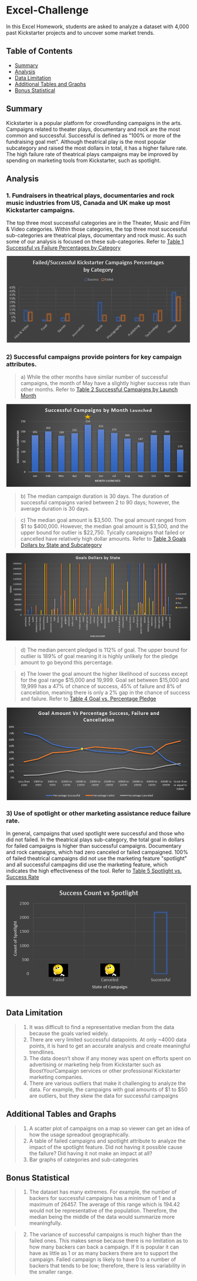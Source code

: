# Excel-Challenge
In this Excel Homework, students are asked to analyze a dataset with 4,000 past Kickstarter projects and to uncover some market trends.

## Table of Contents ##
* [Summary](https://github.com/adriana-icasiano/Excel-challenge#Summary)
* [Analysis](https://github.com/adriana-icasiano/Excel-challenge#Analysis)
* [Data Limitation](https://github.com/adriana-icasiano/Excel-challenge#Data-Limitation)
* [Additional Tables and Graphs](https://github.com/adriana-icasiano/Excel-challenge#Additional-tables-graphs)
* [Bonus Statistical](https://github.com/adriana-icasiano/Excel-challenge#Bonus-Statistical)
## Summary ##
Kickstarter is a popular platform for crowdfunding campaigns in the arts. Campaigns related to theater plays, documentary and rock are the most common and successful. Successful is defined as "100% or more of the fundraising goal met". Although theatrical play is the most popular subcategory and raised the most dollars in total, it has a higher failure rate. The high failure rate of theatrical plays campaigns may be improved by spending on marketing tools from Kickstarter, such as spotlight.

## Analysis ##
### 1. Fundraisers in theatrical plays, documentaries and rock music industries from US, Canada and UK make up most Kickstarter campaigns.   
The top three most successful categories are in the Theater, Music and Film & Video categories. Within those categories, the top three most successful sub-categories are theatrical plays, documentary and rock music. As such some of our analysis is focused on these sub-categories. Refer to  [Table 1 Successful vs Failure Percentages by Category](https://github.com/adriana-icasiano/Excel-Challenge/blob/9ffd2485729ed910c9da63ddc2c2a7a5e59f67e0/Chart%203.PNG)

![Successful vs Failure Percentages](https://github.com/adriana-icasiano/Excel-Challenge/blob/9ffd2485729ed910c9da63ddc2c2a7a5e59f67e0/Chart%203.PNG)

### 2) Successful campaigns provide pointers for key campaign attributes. ###
   > a) While the other months have similar number of successful campaigns, the month of May have a slightly higher success rate than other months. Refer to [Table 2 Successful Campaigns by Launch Month](https://github.com/adriana-icasiano/Excel-Challenge/blob/ba0cbe901e4c649212892871ba9321deb16738cf/Chart%209.PNG)

![Successful Campaigns by Launch Month](https://github.com/adriana-icasiano/Excel-Challenge/blob/ba0cbe901e4c649212892871ba9321deb16738cf/Chart%209.PNG)

   > b) The median campaign duration is 30 days. The duration of successful campaigns varied between 2 to 90 days; however, the average duration is 30 days.
   
   > c) The median goal amount is $3,500. The goal amount ranged from $1 to $400,000. However, the median goal amount is $3,500, and the upper bound for outlier is $22,750. Tyically campaigns that failed or cancelled have relatively high dollar amounts. Refer to [Table 3 Goals Dollars by State and Subcategory](https://github.com/adriana-icasiano/Excel-Challenge/blob/addba171ae993d55a5a5a2f0e7a4457e7c9f5bc0/Chart%2010.PNG)
   > 
![Goals Dollars by State and Subcategory](https://github.com/adriana-icasiano/Excel-Challenge/blob/addba171ae993d55a5a5a2f0e7a4457e7c9f5bc0/Chart%2010.PNG)

   > d) The median percent pledged is 112% of goal. The upper bound for outlier is 189% of goal meaning it is highly unlikely for the pledge amount to go beyond this percentage.

   > e) The lower the goal amount the higher likelihood of success except for the goal range $15,000 and 19,999. Goal set between $15,000 and 19,999 has a 47% of chance of success, 45% of failure and 8% of cancelation, meaning there is only a 2% gap in the chance of success and failure. Refer to  [Table 4 Goal vs. Percentage Pledge]( https://github.com/adriana-icasiano/Excel-Challenge/blob/bb782020a2b83f9cec5b96901f4eb5db9eebfaa9/Chart%207.PNG)

![Goals Vs. Percentage Pledge](https://github.com/adriana-icasiano/Excel-Challenge/blob/bb782020a2b83f9cec5b96901f4eb5db9eebfaa9/Chart%207.PNG)

### 3) Use of spotlight or other marketing assistance reduce failure rate. ### 
In general, campaigns that used spotlight were successful and those who did not failed. In the theatrical plays sub-category, the total goal in dollars for failed campaigns is higher than successful campaigns. Documentary and rock campaigns, which had zero canceled or failed campaigned. 100% of failed theatrical campaigns did not use the marketing feature "spotlight" and all successful campagins did use the marketing feature, which indicates the high effectiveness of the tool. Refer to [Table 5 Spotlight vs. Success Rate](https://github.com/adriana-icasiano/Excel-Challenge/blob/0f278756ba7ffe2c27cd8243307e296186df0cc8/Chart%2012.PNG)

![Spotlight vs. Success Rate](https://github.com/adriana-icasiano/Excel-Challenge/blob/0f278756ba7ffe2c27cd8243307e296186df0cc8/Chart%2012.PNG)

## Data Limitation ##
> 1.  It was difficult to find a representative median from the data because the goals varied widely. 
> 2.	There are very limited successful datapoints. At only ~4000 data points, it is hard to get an accurate analysis and create meaningful trendlines. 
> 3.	The data doesn’t show if any money was spent on efforts spent on advertising or marketing help from Kickstarter such as BoostYourCampaign services or other professional Kickstarter marketing companies.
> 4.	There are various outliers that make it challenging to analyze the data. For example, the campaigns with goal amounts of $1 to $50 are outliers, but they skew the data for successful campaigns


## Additional Tables and Graphs ##
> 1.	A scatter plot of campaigns on a map so viewer can get an idea of how the usage spreadout geographically.
> 2.	A table of failed campaigns and spotlight attribute to analyze the impact of the spotlight feature. Did not having it possible cause the failure? Did having it not make an impact at all?
> 3.	Bar graphs of categories and sub-categories

## Bonus Statistical ##
> 1.	The dataset has many extremes. For example, the number of backers for successful campaigns has a minimum of 1 and a maximum of 26457. The average of this range which is 194.42 would not be representative of the population. Therefore, the median being the middle of the data would summarize more meaningfully.

> 2.	The variance of successful campaigns is much higher than the failed ones. This makes sense because there is no limitation as to how many backers can back a campaign. If it is popular it can have as little as 1 or as many backers there are to support the campaign. Failed campaign is likely to have 0 to a number of backers that tends to be low; therefore, there is less variability in the smaller range. 

